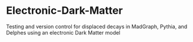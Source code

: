 # Electronic-Dark-Matter
Testing and version control for displaced decays in MadGraph, Pythia, and Delphes using an electronic Dark Matter model
